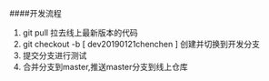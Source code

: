 ####开发流程
1. git pull 拉去线上最新版本的代码
2. git checkout -b [ dev20190121chenchen ] 创建并切换到开发分支
3. 提交分支进行测试
4. 合并分支到master,推送master分支到线上仓库